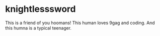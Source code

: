 # knightlesssword

This is a friend of you hoomans!
This human loves 9gag and coding.
And this humna is a typical teenager.
